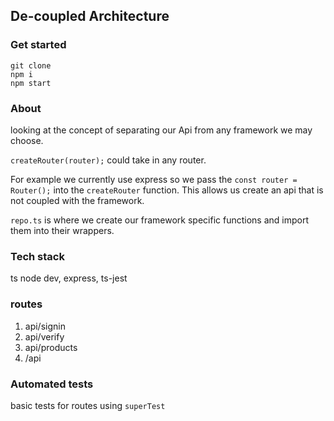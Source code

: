 ## De-coupled Architecture

### Get started

```
git clone
npm i
npm start
```

### About

looking at the concept of separating our Api from any framework we may choose.

`createRouter(router);` could take in any router.

For example we currently use express so we pass the `const router = Router();` into the `createRouter` function. This allows us create an api that is not coupled with the framework.

`repo.ts` is where we create our framework specific functions and import them into their wrappers.

### Tech stack

ts node dev, express, ts-jest

### routes

1. api/signin
2. api/verify
3. api/products
4. /api

### Automated tests

basic tests for routes using `superTest`
